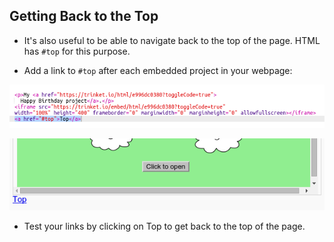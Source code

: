## Getting Back to the Top

+ It's also useful to be able to navigate back to the top of the page. HTML has `#top` for this purpose.

+ Add a link to `#top` after each embedded project in your webpage:

![لقطة الشاشة](images/showcase-top-code.png)

![لقطة شاشة](images/showcase-top-output.png)

+ Test your links by clicking on Top to get back to the top of the page.